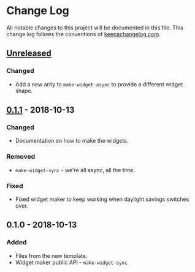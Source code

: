 # Change Log
All notable changes to this project will be documented in this file. This change log follows the conventions of [keepachangelog.com](http://keepachangelog.com/).

## [Unreleased]
### Changed
- Add a new arity to `make-widget-async` to provide a different widget shape.

## [0.1.1] - 2018-10-13
### Changed
- Documentation on how to make the widgets.

### Removed
- `make-widget-sync` - we're all async, all the time.

### Fixed
- Fixed widget maker to keep working when daylight savings switches over.

## 0.1.0 - 2018-10-13
### Added
- Files from the new template.
- Widget maker public API - `make-widget-sync`.

[Unreleased]: https://github.com/your-name/reagent_autocomplete/compare/0.1.1...HEAD
[0.1.1]: https://github.com/your-name/reagent_autocomplete/compare/0.1.0...0.1.1
